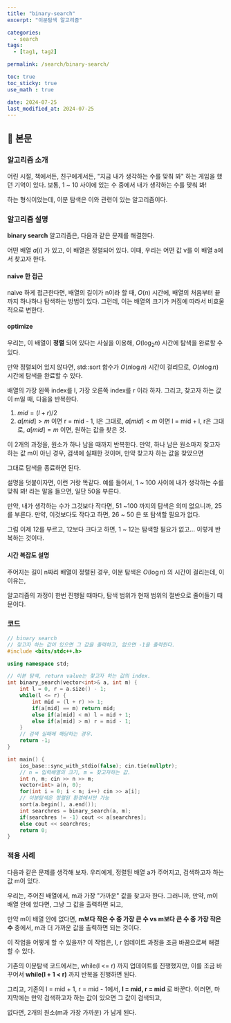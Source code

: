 ```yaml
---
title: "binary-search"
excerpt: "이분탐색 알고리즘"

categories:
  - search
tags:
  - [tag1, tag2]

permalink: /search/binary-search/

toc: true
toc_sticky: true
use_math : true

date: 2024-07-25
last_modified_at: 2024-07-25
---
```


## 🦥 본문

### 알고리즘 소개

어린 시절, 책에서든, 친구에게서든, "지금 내가 생각하는 수를 맞춰 봐" 하는 게임을 했던 기억이 있다. 보통, 1 ~ 10 사이에 있는 수 중에서 내가 생각하는 수를 맞춰 봐!

하는 형식이었는데, 이분 탐색은 이와 관련이 있는 알고리즘이다. 

### 알고리즘 설명

**binary search** 알고리즘은, 다음과 같은 문제를 해결한다. 

어떤 배열 $a[i]$ 가 있고, 이 배열은 정렬되어 있다. 이때, 우리는 어떤 값 v를 이 배열 a에서 찾고자 한다. 

#### naive 한 접근

naive 하게 접근한다면, 배열의 길이가 n이라 할 때, $O(n)$ 시간에, 배열의 처음부터 끝까지 하나하나 탐색하는 방법이 있다. 그런데, 이는 배열의 크기가 커짐에 따라서 비효울적으로 변한다. 

#### optimize

우리는, 이 배열이 **정렬** 되어 있다는 사실을 이용해, $O(\log_{2} n)$ 시간에 탐색을 완료할 수 있다. 

만약 정렬되어 있지 않다면, std::sort 함수가 $O(n \log n)$ 시간이 걸리므로, $O(n \log n)$ 시간에 탐색을 완료할 수 있다. 

배열의 가장 왼쪽 index를 l, 가장 오른쪽 index를 r 이라 하자. 그리고, 찾고자 하는 값이 m일 때, 다음을 반복한다. 

1. $mid = (l + r) / 2$
2. $a[mid] > m$ 이면 r = mid - 1, l은 그대로, $a[mid] < m$ 이면 l = mid + l, r은 그대로, $a[mid] = m$ 이면, 원하는 값을 찾은 것.

이 2개의 과정을, 원소가 하나 남을 때까지 반복한다. 만약, 하나 남은 원소마저 찾고자 하는 값 m이 아닌 경우, 검색에 실패한 것이며, 만약 찾고자 하는 값을 찾았으면 

그대로 탐색을 종료하면 된다. 

설명을 덧붙이자면, 이런 거랑 똑같다. 예를 들어서, 1 ~ 100 사이에 내가 생각하는 수를 맞춰 봐! 라는 말을 들으면, 일단 50을 부른다. 

만약, 내가 생각하는 수가 그것보다 작다면, 51 ~100 까지의 탐색은 의미 없으니까, 25를 부른다. 만약, 이것보다도 작다고 하면, 26 ~ 50 은 또 탐색할 필요가 없다. 

그럼 이제 12를 부르고, 12보다 크다고 하면, 1 ~ 12는 탐색할 필요가 없고... 이렇게 반복하는 것이다. 

#### 시간 복잡도 설명

주어지는 길이 n짜리 배열이 정렬된 경우, 이분 탐색은 $O(\log n)$ 의 시간이 걸리는데, 이 이유는, 

알고리즘의 과정이 한번 진행될 때마다, 탐색 범위가 현재 범위의 절반으로 줄어들기 때문이다.


### 코드

```cpp
// binary search
// 찾고자 하는 값이 있으면 그 값을 출력하고, 없으면 -1을 출력한다.  
#include <bits/stdc++.h>

using namespace std;

// 이분 탐색, return value는 찾고자 하는 값의 index.
int binary_search(vector<int>& a, int m) {
    int l = 0, r = a.size() - 1;
    while(l <= r) {
        int mid = (l + r) >> 1;
        if(a[mid] == m) return mid;
        else if(a[mid] < m) l = mid + 1;
        else if(a[mid] > m) r = mid - 1;
    }
    // 검색 실패에 해당하는 경우.
    return -1;
}

int main() {
    ios_base::sync_with_stdio(false); cin.tie(nullptr);
    // n = 입력배열의 크기, m = 찾고자하는 값.
    int n, m; cin >> n >> m;
    vector<int> a(n, 0);
    for(int i = 0; i < n; i++) cin >> a[i];
    // 이분탐색은 정렬된 환경에서만 가능
    sort(a.begin(), a.end());
    int searchres = binary_search(a, m);
    if(searchres != -1) cout << a[searchres];
    else cout << searchres;
    return 0;
}
```
### 적용 사례

다음과 같은 문제를 생각해 보자. 우리에게, 정렬된 배열 a가 주어지고, 검색하고자 하는 값 m이 있다. 

우리는, 주어진 배열에서, m과 가장 "가까운" 값을 찾고자 한다. 그러니까, 만약, m이 배열 안에 있다면, 그냥 그 값을 출력하면 되고,

만약 m이 배열 안에 없다면, **m보다 작은 수 중 가장 큰 수 vs m보다 큰 수 중 가장 작은 수** 중에서, m과 더 가까운 값을 출력하면 되는 것이다. 

이 작업을 어떻게 할 수 있을까? 이 작업은, l, r 업데이트 과정을 조금 바꿈으로써 해결할 수 있다. 

기존의 이분탐색 코드에서는, while(l <= r) 까지 업데이트를 진행했지만, 이를 조금 바꾸어서 **while(l + 1 < r)** 까지 반복을 진행하면 된다. 

그리고, 기존의 l = mid + 1, r = mid - 1에서, **l = mid, r = mid** 로 바꾼다. 이러면, 마지막에는 만약 검색하고자 하는 값이 있으면 그 값이 검색되고, 

없다면, 2개의 원소(m과 가장 가까운) 가 남게 된다. 




